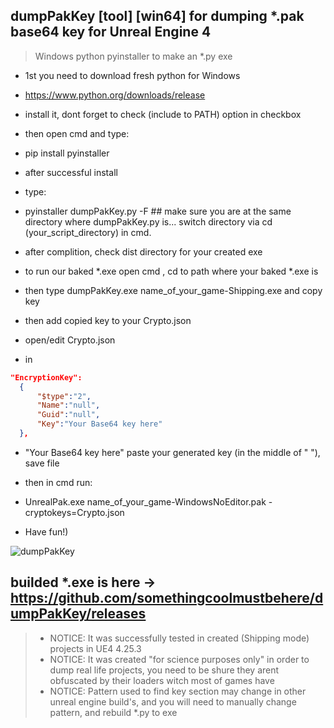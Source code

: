 ## dumpPakKey [tool] [win64] for dumping *.pak base64 key for Unreal Engine 4

> Windows python pyinstaller to make an *.py exe 

- 1st you need to download fresh python for Windows

- https://www.python.org/downloads/release

- install it, dont forget to check (include to PATH) option in checkbox
- then open cmd and type:
- pip install pyinstaller
- after successful install

- type:
- pyinstaller dumpPakKey.py -F ## make sure you are at the same directory where dumpPakKey.py is... switch directory via cd (your_script_directory) in cmd.
- after complition, check dist directory for your created exe

- to run our baked *.exe open cmd , cd to path where your baked *.exe is
- then type dumpPakKey.exe name_of_your_game-Shipping.exe and copy key
- then add copied key to your Crypto.json
- open/edit Crypto.json
- in
```json
"EncryptionKey":
  {
      "$type":"2",
      "Name":"null",
      "Guid":"null",
      "Key":"Your Base64 key here"
  },
```
- "Your Base64 key here" paste your generated key (in the middle of " "), save file

- then in cmd run:

- UnrealPak.exe name_of_your_game-WindowsNoEditor.pak -cryptokeys=Crypto.json

- Have fun!)

![dumpPakKey](https://i.imgur.com/EzIsUQk.png)

## builded *.exe is here -> https://github.com/somethingcoolmustbehere/dumpPakKey/releases
> - NOTICE: It was successfully tested in created (Shipping mode) projects in UE4 4.25.3
> - NOTICE: It was created "for science purposes only" in order to dump real life projects, you need to be shure they arent obfuscated by their loaders witch most of games have
> - NOTICE: Pattern used to find key section may change in other unreal engine build's, and you will need to manually change pattern, and rebuild *.py to exe
